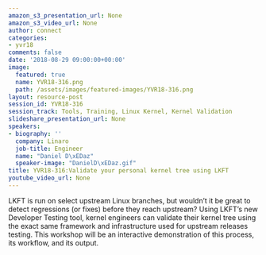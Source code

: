 ```yaml
---
amazon_s3_presentation_url: None
amazon_s3_video_url: None
author: connect
categories:
- yvr18
comments: false
date: '2018-08-29 09:00:00+00:00'
image:
  featured: true
  name: YVR18-316.png
  path: /assets/images/featured-images/YVR18-316.png
layout: resource-post
session_id: YVR18-316
session_track: Tools, Training, Linux Kernel, Kernel Validation
slideshare_presentation_url: None
speakers:
- biography: ''
  company: Linaro
  job-title: Engineer
  name: "Daniel D\xEDaz"
  speaker-image: "DanielD\xEDaz.gif"
title: YVR18-316:Validate your personal kernel tree using LKFT
youtube_video_url: None
---
```


LKFT is run on select upstream Linux branches, but wouldn’t it be great to detect regressions (or fixes) before they reach upstream? Using LKFT’s new Developer Testing tool, kernel engineers can validate their kernel tree using the exact same framework and infrastructure used for upstream releases testing.
This workshop will be an interactive demonstration of this process, its workflow, and its output.